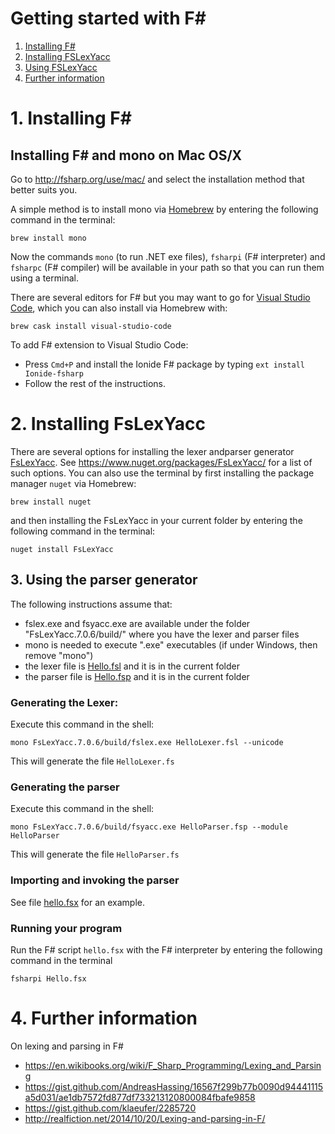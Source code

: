 # Getting started with F#

1. [Installing F#](#1-installing-f)
2. [Installing FSLexYacc](#2-installing-fslexyacc)
3. [Using FSLexYacc](#3-using-the-parser-generator)
4. [Further information](#4-further-information)

# 1. Installing F# 

## Installing F# and mono on Mac OS/X

Go to http://fsharp.org/use/mac/ and select the installation method that better suits you.

A simple method is to install mono via [Homebrew](https://brew.sh/) by entering the following command in the terminal:

```
brew install mono
```

Now the commands `mono` (to run .NET exe files), `fsharpi` (F# interpreter) and `fsharpc` (F# compiler) will be available in your path so that you can run them using a terminal. 

There are several editors for F# but you may want to go for [Visual Studio Code](https://code.visualstudio.com/), which you can also install via Homebrew with:

```
brew cask install visual-studio-code 
```

To add F# extension to Visual Studio Code:
* Press `Cmd+P` and install the Ionide F# package by typing `ext install Ionide-fsharp`
* Follow the rest of the instructions.

# 2. Installing FsLexYacc

There are several options for installing the lexer andparser generator [FsLexYacc](http://fsprojects.github.io/FsLexYacc/). See https://www.nuget.org/packages/FsLexYacc/ for a list of such options. You can also use the terminal by first installing the package manager `nuget` via Homebrew:

```    
brew install nuget
```

and then installing the FsLexYacc in your current folder by entering the following command in the terminal:

```
nuget install FsLexYacc
```


## 3. Using the parser generator

The following instructions assume that:
- fslex.exe and fsyacc.exe are available under the folder "FsLexYacc.7.0.6/build/" where you have the lexer and parser files
- mono is needed to execute ".exe" executables (if under Windows, then remove "mono")
- the lexer file is [Hello.fsl](/hello/Hello.fsl) and it is in the current folder
- the parser file is [Hello.fsp](/hello/Hello.fsp) and it is in the current folder

### Generating the Lexer:
Execute this command in the shell:

```
mono FsLexYacc.7.0.6/build/fslex.exe HelloLexer.fsl --unicode
```

This will generate the file `HelloLexer.fs`

### Generating the parser
Execute this command in the shell:

```
mono FsLexYacc.7.0.6/build/fsyacc.exe HelloParser.fsp --module HelloParser
```

This will generate the file `HelloParser.fs`

### Importing and invoking the parser

See file [hello.fsx](hello/Hello.fsx) for an example.

### Running your program

Run the F# script `hello.fsx` with the F# interpreter by entering the following command in the terminal

```
fsharpi Hello.fsx
```


# 4. Further information

On lexing and parsing in F#
* https://en.wikibooks.org/wiki/F_Sharp_Programming/Lexing_and_Parsing
* https://gist.github.com/AndreasHassing/16567f299b77b0090d94441115a5d031/ae1db7572fd877df733213120800084fbafe9858
* https://gist.github.com/klaeufer/2285720
* http://realfiction.net/2014/10/20/Lexing-and-parsing-in-F/
